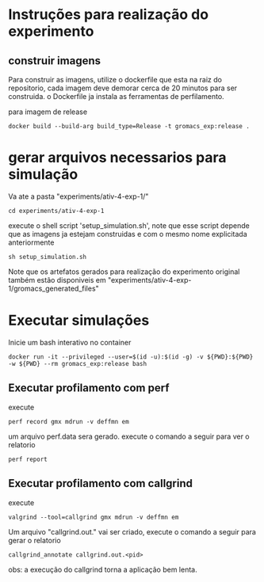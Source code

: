 # Instruções para realização do experimento

## construir imagens

Para construir as imagens, utilize o dockerfile que esta na raiz do repositorio, cada imagem deve demorar cerca de 20 minutos para ser construida. o Dockerfile ja instala as ferramentas de perfilamento.

para imagem de release
```
docker build --build-arg build_type=Release -t gromacs_exp:release .
```
# gerar arquivos necessarios para simulação

Va ate a pasta "experiments/ativ-4-exp-1/"
```
cd experiments/ativ-4-exp-1
```
execute o shell script 'setup_simulation.sh', note que esse script depende que as imagens ja estejam construidas e com o mesmo nome explicitada anteriormente
```
sh setup_simulation.sh
```

Note que os artefatos gerados para realização do experimento original também estão disponiveis em "experiments/ativ-4-exp-1/gromacs_generated_files"

# Executar simulações


Inicie um bash interativo no container
```
docker run -it --privileged --user=$(id -u):$(id -g) -v ${PWD}:${PWD} -w ${PWD} --rm gromacs_exp:release bash
```

## Executar profilamento com perf


execute 
```
perf record gmx mdrun -v deffmn em
```
um arquivo perf.data sera gerado. execute o comando a seguir para ver o relatorio
```
perf report
```

## Executar profilamento com callgrind

execute 
```
valgrind --tool=callgrind gmx mdrun -v deffmn em
```
Um arquivo "callgrind.out.<pid>" vai ser criado, execute o comando a seguir para gerar o relatorio
```
callgrind_annotate callgrind.out.<pid>
```

obs: a execução do callgrind torna a aplicação bem lenta.
